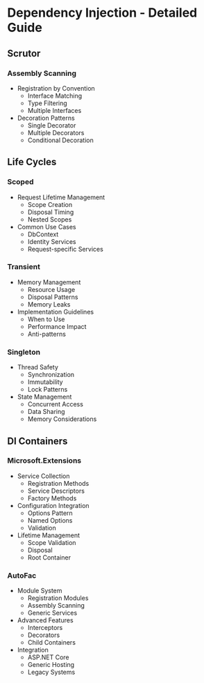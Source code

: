 # Dependency Injection - Detailed Guide

## Scrutor
### Assembly Scanning
- Registration by Convention
  - Interface Matching
  - Type Filtering
  - Multiple Interfaces
- Decoration Patterns
  - Single Decorator
  - Multiple Decorators
  - Conditional Decoration

## Life Cycles
### Scoped
- Request Lifetime Management
  - Scope Creation
  - Disposal Timing
  - Nested Scopes
- Common Use Cases
  - DbContext
  - Identity Services
  - Request-specific Services

### Transient
- Memory Management
  - Resource Usage
  - Disposal Patterns
  - Memory Leaks
- Implementation Guidelines
  - When to Use
  - Performance Impact
  - Anti-patterns

### Singleton
- Thread Safety
  - Synchronization
  - Immutability
  - Lock Patterns
- State Management
  - Concurrent Access
  - Data Sharing
  - Memory Considerations

## DI Containers
### Microsoft.Extensions
- Service Collection
  - Registration Methods
  - Service Descriptors
  - Factory Methods
- Configuration Integration
  - Options Pattern
  - Named Options
  - Validation
- Lifetime Management
  - Scope Validation
  - Disposal
  - Root Container

### AutoFac
- Module System
  - Registration Modules
  - Assembly Scanning
  - Generic Services
- Advanced Features
  - Interceptors
  - Decorators
  - Child Containers
- Integration
  - ASP.NET Core
  - Generic Hosting
  - Legacy Systems
